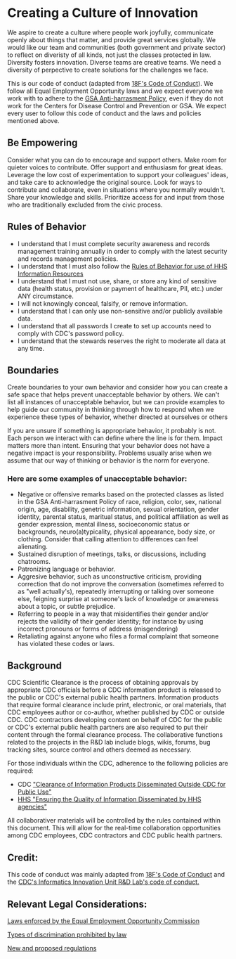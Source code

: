 # Creating a Culture of Innovation 

We aspire to create a culture where people work joyfully, communicate openly about things that matter, and 
provide great services globally. We would like our team and communities (both government and private sector)
to reflect on diveristy of all kinds, not just the classes protected in law. Diversity fosters innovation. 
Diverse teams are creative teams. We need a diversity of perpective to create solutions for the challenges
we face. 
    
This is our code of conduct (adapted from [18F's Code of Conduct](https://github.com/18F/code-of-conduct)). 
We follow all Equal Employment Opportunity laws and we expect everyone we work with to adhere to the [GSA Anti-harrasment Policy](http://www.gsa.gov/portal/directive/d0/content/512516), even if they do not work for the Centers for Disease Control 
and Prevention or GSA. We expect every user to follow this code of conduct and the laws and policies mentioned above.
    
## Be Empowering 
  
Consider what you can do to encourage and support others. Make room for quieter voices to contribute. Offer support 
and enthusiasm for great ideas. Leverage the low cost of experimentation to support your colleagues' ideas, and take 
care to acknowledge the original source. Look for ways to contribute and collaborate, even in situations where you 
normally wouldn't. Share your knowledge and skills. Prioritize access for and input from those who are traditionally 
excluded from the civic process. 


## Rules of Behavior

 * I understand that I must complete security awareness and records management training annually in order to comply with the 
   latest security and records management policies. 
 * I understand that I must also follow the [Rules of Behavior for use of HHS Information Resources](http://www.hhs.gov/ocio/policy/hhs-rob.html) 
 * I understand that I must not use, share, or store any kind of sensitive data (health status, provision or payment 
   of healthcare, PII, etc.) under ANY circumstance. 
 * I will not knowingly conceal, falsify, or remove information. 
 * I understand that I can only use non-sensitive and/or publicly available data. 
 * I understand that all passwords I create to set up accounts need to comply with CDC's password policy. 
 * I understand that the stewards reserves the right to moderate all data at any time. 

## Boundaries 

Create boundaries to your own behavior and consider how you can create a safe space that helps prevent unacceptable
behavior by others. We can't list all instances of unacceptable behavior, but we can provide examples to help guide 
our community in thinking through how to respond when we experience these types of behavior, whether directed at 
ourselves or others 

If you are unsure if something is appropriate behavior, it probably is not. Each person we interact with can define
where the line is for them. Impact matters more than intent. Ensuring that your behavior does not have a negative impact
is your responsibility. Problems usually arise when we assume that our way of thinking or behavior is the norm for everyone. 
    

### Here are some examples of unacceptable behavior: 
 * Negative or offensive remarks based on the protected classes as listed in the GSA Anti-harrasment Policy of
   race, religion, color, sex, national origin, age, disability, genetric information, sexual orientation, gender
   identity, parental status, maritual status, and political affiliation as well as gender expression, mental 
   illness, socioeconomic status or backgrounds, neuro(a)typicality, physical appearance, body size, or clothing. 
   Consider that calling attention to differences can feel alienating. 
 * Sustained disruption of meetings, talks, or discussions, including chatrooms. 
 * Patronizing language or behavior.
 * Aggresive behavior, such as unconstructive criticism, providing correction that do not improve the conversation 
   (sometimes referred to as "well actually's), repeatedly interrupting or talking over someone else, feigning 
    surprise at someone's lack of knowledge or awareness about a topic, or subtle prejudice. 
 * Referring to people in a way that misidentifies their gender and/or rejects the validity of their gender 
   identity; for instance by using incorrect pronouns or forms of address (misgendering) 
 * Retaliating against anyone who files a formal complaint that someone has violated these codes or laws. 
 
## Background 
CDC Scientific Clearance is the process of obtaining approvals by appropriate CDC officials before a CDC information product
is released to the public or CDC's external public health partners. Information products that require formal clearance include 
print, electronic, or oral materials, that CDC employees author or co-author, whether published by CDC or outside CDC. 
CDC contractors developing content on behalf of CDC for the public or CDC's external public health partners are also required
to put their content through the formal clearance process. The collaborative functions related to the projects in the R&D lab include blogs, wikis, forums, bug tracking sites, source control and others deemed as necessary. 

For those individuals within the CDC, adherence to the following policies are required: 
* CDC ["Clearance of Information Products Disseminated Outside CDC for Public Use"](http://www.cdc.gov/maso/Policy/PublicUse.pdf) 
* [HHS "Ensuring the Quality of Information Disseminated by HHS agencies"](http://aspe.hhs.gov/infoquality) 

All collaborativer materials will be controlled by the rules contained within this document. This will allow for the real-time collaboration opportunities among CDC employees, CDC contractors and CDC public health partners. 


## Credit: 
This code of conduct was mainly adapted from [18F's Code of Conduct](https://github.com/18F/code-of-conduct) and the [CDC's Informatics Innovation Unit R&D Lab's code of conduct.](http://www.phiresearchlab.org/?page_id=1715)

## Relevant Legal Considerations: 

[Laws enforced by the Equal Employment Opportunity Commission](http://www.eeoc.gov/laws/statutes/index.cfm) 

[Types of discrimination prohibited by law](http://www.eeoc.gov/laws/types) 

[New and proposed regulations](http://www.eeoc.gov/laws/regulations/index.cfm) 


  
          
          
